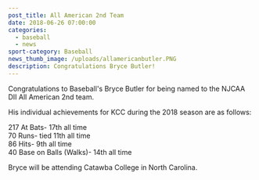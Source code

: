 ```yaml
---
post_title: All American 2nd Team
date: 2018-06-26 07:00:00
categories:
  - baseball
  - news
sport-category: Baseball
news_thumb_image: /uploads/allamericanbutler.PNG
description: Congratulations Bryce Butler!
---
```


Congratulations to Baseball's Bryce Butler for being named to the NJCAA DII All American 2nd team.

His individual achievements for KCC during the 2018 season are as follows:

217 At Bats- 17th all time<br>70 Runs- tied 11th all time<br>86 Hits- 9th all time<br>40 Base on Balls (Walks)- 14th all time

Bryce will be attending Catawba College in North Carolina.